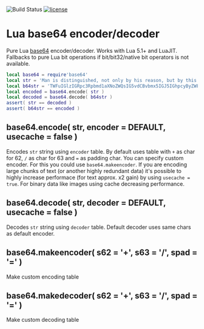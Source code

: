 ![Build Status](https://travis-ci.org/iskolbin/lbase64.svg?branch=master)
[![license](https://img.shields.io/badge/license-public%20domain-blue.svg)]()

Lua base64 encoder/decoder
==========================

Pure Lua [base64](https://en.wikipedia.org/wiki/Base64) encoder/decoder. Works with 
Lua 5.1+ and LuaJIT. Fallbacks to pure Lua bit operations if bit/bit32/native bit 
operators is not available.

```lua
local base64 = require'base64'
local str = 'Man is distinguished, not only by his reason, but by this singular passion from other animals, which is a lust of the mind, that by a perseverance of delight in the continued and indefatigable generation of knowledge, exceeds the short vehemence of any carnal pleasure.'
local b64str = 'TWFuIGlzIGRpc3Rpbmd1aXNoZWQsIG5vdCBvbmx5IGJ5IGhpcyByZWFzb24sIGJ1dCBieSB0aGlzIHNpbmd1bGFyIHBhc3Npb24gZnJvbSBvdGhlciBhbmltYWxzLCB3aGljaCBpcyBhIGx1c3Qgb2YgdGhlIG1pbmQsIHRoYXQgYnkgYSBwZXJzZXZlcmFuY2Ugb2YgZGVsaWdodCBpbiB0aGUgY29udGludWVkIGFuZCBpbmRlZmF0aWdhYmxlIGdlbmVyYXRpb24gb2Yga25vd2xlZGdlLCBleGNlZWRzIHRoZSBzaG9ydCB2ZWhlbWVuY2Ugb2YgYW55IGNhcm5hbCBwbGVhc3VyZS4=' 
local encoded = base64.encode( str )
local decoded = base64.decode( b64str )
assert( str == decoded )
assert( b64str == encoded )
```

base64.encode( str, encoder = DEFAULT, usecache = false )
---------------------------------------------------------
Encodes `str` string using `encoder` table. By default uses table with `+` as
char for 62, `/` as char for 63 and `=` as padding char. You can specify custom
encoder. For this you could use `base64.makeencoder`. If you are encoding large
chunks of text (or another highly redundant data) it's possible to highly
increase performace (for text approx. x2 gain) by using `usecache = true`. For
binary data like images using cache decreasing performance.

base64.decode( str, decoder = DEFAULT, usecache = false )
---------------------------------------------------------
Decodes `str` string using `decoder` table. Default decoder uses same chars as
default encoder.

base64.makeencoder( s62 = '+', s63 = '/', spad = '=' )
------------------------------------------------------
Make custom encoding table

base64.makedecoder( s62 = '+', s63 = '/', spad = '=' )
------------------------------------------------------
Make custom decoding table
